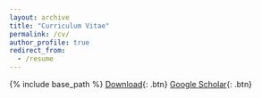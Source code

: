 ```yaml
---
layout: archive
title: "Curriculum Vitae"
permalink: /cv/
author_profile: true
redirect_from:
  - /resume
---
```


{% include base_path %}
[Download](/files/cv/jacob_graving_cv.pdf){: .btn}
[Google Scholar](https://scholar.google.com/citations?user=ybpKXnEAAAAJ){: .btn}

<!---

Education
======
* 2019 (expected)
  * Ph.D. in Biology (Collective Behavior)
    * Department of Collective Behaviour, Max Planck Institute of Animal Behaviour
    * Department of Biology, University of Konstanz
    * International Max Planck Research School (IMPRS) for Organismal Biology
* 2015
  * M.S. in Biology (Animal Behavior)
    * Department of Biological Sciences, Bowling Green State University
* 2013
  * B.S. in Biology (Neuroscience)
      * Department of Biological Sciences, Bowling Green State University

Research
======
* 2015—
  * Department of Collective Behaviour, Max Planck Institute of Animal Behaviour
  * Department of Biology, University of Konstanz
  * Topic: "Perception and motion in animal groups"
  * Supervisor: Iain Couzin

* 2011—2015
  * Department of Biological Sciences, Bowling Green State University
  * Topic: "Sensing and navigation in nocturnal arthropods"
  * Supervisors: Daniel Wiegmann, Verner Bingman

* 2013
  * Department of Biological Sciences, Bowling Green State University
  * Topic: "The sensory basis of rheotaxis in fish"
  * Supervisor: Sheryl Coombs

* 2009
  * Department of Biological Sciences, Bowling Green State University
  * Topic: "Phenotypic plasticity in stony corals"
  * Supervisor: Matthew Partin

Teaching
======
* 2015—
  * Department of Collective Behaviour, Max Planck Institute of Animal Behaviour
  * Department of Biology, University of Konstanz
  * Topic: "Perception and motion in animal groups"
  * Supervisor: Iain Couzin

* 2011—2015
  * Department of Biological Sciences, Bowling Green State University
  * Topic: "Sensing and navigation in nocturnal arthropods"
  * Supervisors: Daniel Wiegmann, Verner Bingman

* 2013
  * Department of Biological Sciences, Bowling Green State University
  * Topic: "The sensory basis of rheotaxis in fish"
  * Supervisor: Sheryl Coombs

* 2009
  * Department of Biological Sciences, Bowling Green State University
  * Topic: "Phenotypic plasticity in stony corals"
  * Supervisor: Matthew Partin



Skills
======
* Skill 1
* Skill 2
  * Sub-skill 2.1
  * Sub-skill 2.2
  * Sub-skill 2.3
* Skill 3

Publications
======
  <ul>{% for post in site.publications %}
    {% include archive-single-cv.html %}
  {% endfor %}</ul>
  
Talks
======
  <ul>{% for post in site.talks %}
    {% include archive-single-talk-cv.html %}
  {% endfor %}</ul>
  
Teaching
======
  <ul>{% for post in site.teaching %}
    {% include archive-single-cv.html %}
  {% endfor %}</ul>
  
Service and leadership
======
* Currently signed in to 43 different slack teams
--->
